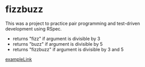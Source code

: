# fizzbuzz #

This was a project to practice pair programming and test-driven development using RSpec.

* returns "fizz" if argument is divisible by 3
* returns "buzz" if argument is divisible by 5
* returns "fizzbuzz" if argument is divisible by 3 and 5

[exampleLink](https://www.google.com)
